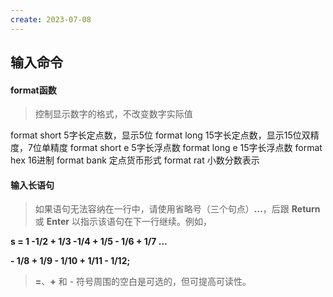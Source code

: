 ```yaml
---
create: 2023-07-08
---
```

## 输入命令

#### format函数

> 控制显示数字的格式，不改变数字实际值

format short   		 5字长定点数，显示5位
format long   		  15字长定点数，显示15位双精度，7位单精度
format short e   	  5字长浮点数
format long e   	   15字长浮点数
format hex      		 16进制
format bank     		定点货币形式
format rat   			 小数分数表示

#### 输入长语句

> 如果语句无法容纳在一行中，请使用省略号（三个句点）**...**，后跟 **Return** 或 **Enter** 以指示该语句在下一行继续。例如，

**s = 1 -1/2 + 1/3 -1/4 + 1/5 - 1/6 + 1/7 ...**

 **- 1/8 + 1/9 - 1/10 + 1/11 - 1/12;**

> **=**、**+** 和 - 符号周围的空白是可选的，但可提高可读性。

